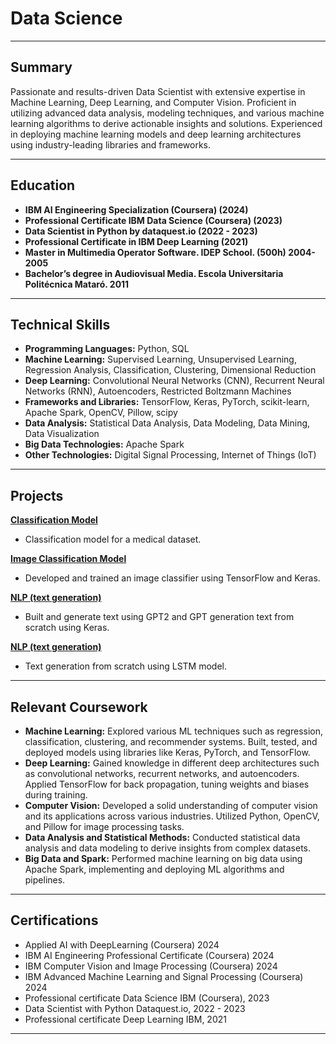 # Data Science

---

## Summary

Passionate and results-driven Data Scientist with extensive expertise in Machine Learning, Deep Learning, and Computer Vision. Proficient in utilizing advanced data analysis, modeling techniques, and various machine learning algorithms to derive actionable insights and solutions. Experienced in deploying machine learning models and deep learning architectures using industry-leading libraries and frameworks.

---

## Education

- **IBM AI Engineering Specialization (Coursera) (2024)**
- **Professional Certificate IBM Data Science (Coursera) (2023)**
- **Data Scientist in Python by dataquest.io (2022 - 2023)**
- **Professional Certificate in IBM Deep Learning (2021)**
- **Master in Multimedia Operator Software. IDEP School. (500h) 2004-2005**
- **Bachelor’s degree in Audiovisual Media. Escola Universitaria Politécnica Mataró. 2011**



---

## Technical Skills

- **Programming Languages:** Python, SQL
- **Machine Learning:** Supervised Learning, Unsupervised Learning, Regression Analysis, Classification, Clustering, Dimensional Reduction
- **Deep Learning:** Convolutional Neural Networks (CNN), Recurrent Neural Networks (RNN), Autoencoders, Restricted Boltzmann Machines
- **Frameworks and Libraries:** TensorFlow, Keras, PyTorch, scikit-learn, Apache Spark, OpenCV, Pillow, scipy
- **Data Analysis:** Statistical Data Analysis, Data Modeling, Data Mining, Data Visualization
- **Big Data Technologies:** Apache Spark
- **Other Technologies:** Digital Signal Processing, Internet of Things (IoT)

---

## Projects

**[Classification Model](https://github.com/BMunitiz/MCFS-Classification/blob/b2f3d854ff1194664a3c745a83a67028fb980244/MCFS_classification.ipynb)**

- Classification model for a medical dataset.

**[Image Classification Model](https://github.com/BMunitiz/Computer-vision/blob/f9bef3791f26b33a3322acafadd1c2dceee0d071/Garbage_classifier.ipynb)**

- Developed and trained an image classifier using TensorFlow and Keras.

**[NLP (text generation)](https://github.com/BMunitiz/NLP/blob/695b06411c93df893de39a4ba75c81084e317c4a/GPT2.ipynb)**

- Built and generate text using GPT2 and GPT generation text from scratch using Keras.

**[NLP (text generation)](https://github.com/BMunitiz/NLP/blob/695b06411c93df893de39a4ba75c81084e317c4a/text_LSTM.ipynb)**

- Text generation from scratch using LSTM model.
 

---

## Relevant Coursework

- **Machine Learning:** Explored various ML techniques such as regression, classification, clustering, and recommender systems. Built, tested, and deployed models using libraries like Keras, PyTorch, and TensorFlow.
- **Deep Learning:** Gained knowledge in different deep architectures such as convolutional networks, recurrent networks, and autoencoders. Applied TensorFlow for back propagation, tuning weights and biases during training.
- **Computer Vision:** Developed a solid understanding of computer vision and its applications across various industries. Utilized Python, OpenCV, and Pillow for image processing tasks.
- **Data Analysis and Statistical Methods:** Conducted statistical data analysis and data modeling to derive insights from complex datasets.
- **Big Data and Spark:** Performed machine learning on big data using Apache Spark, implementing and deploying ML algorithms and pipelines.

---

## Certifications

- Applied AI with DeepLearning (Coursera) 2024
- IBM AI Engineering Professional Certificate (Coursera) 2024
- IBM Computer Vision and Image Processing (Coursera) 2024
- IBM Advanced Machine Learning and Signal Processing (Coursera) 2024
- Professional certificate Data Science IBM (Coursera), 2023
- Data Scientist with Python Dataquest.io, 2022 - 2023
- Professional certificate Deep Learning IBM, 2021


---

```
